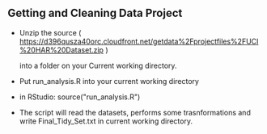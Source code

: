 ## Getting and Cleaning Data Project

* Unzip the source
  ( https://d396qusza40orc.cloudfront.net/getdata%2Fprojectfiles%2FUCI%20HAR%20Dataset.zip )

  into a folder on your Current working directory.

* Put run_analysis.R into your current working directory 

* in RStudio: source("run_analysis.R")

* The script will read the datasets, performs some trasnformations and write Final_Tidy_Set.txt in current working directory.
